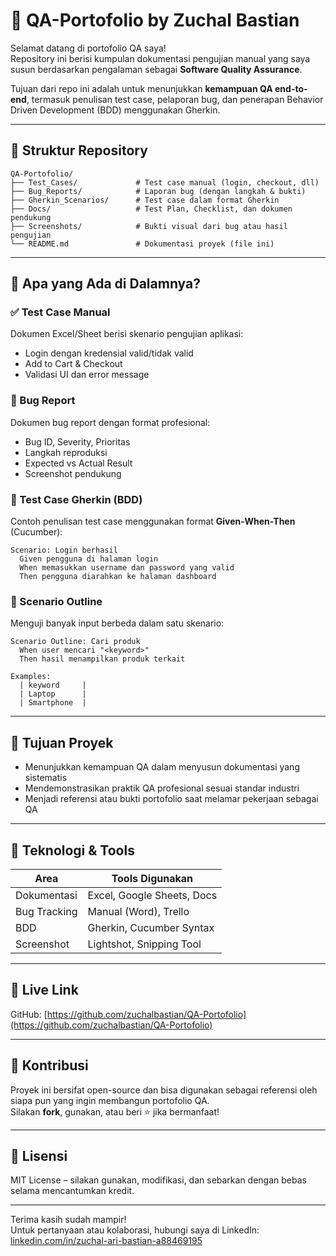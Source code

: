 
# 🧪 QA-Portofolio by Zuchal Bastian

Selamat datang di portofolio QA saya!  
Repository ini berisi kumpulan dokumentasi pengujian manual yang saya susun berdasarkan pengalaman sebagai **Software Quality Assurance**.

Tujuan dari repo ini adalah untuk menunjukkan **kemampuan QA end-to-end**, termasuk penulisan test case, pelaporan bug, dan penerapan Behavior Driven Development (BDD) menggunakan Gherkin.

---

## 📁 Struktur Repository

```
QA-Portofolio/
├── Test_Cases/             # Test case manual (login, checkout, dll)
├── Bug_Reports/            # Laporan bug (dengan langkah & bukti)
├── Gherkin_Scenarios/      # Test case dalam format Gherkin
├── Docs/                   # Test Plan, Checklist, dan dokumen pendukung
├── Screenshots/            # Bukti visual dari bug atau hasil pengujian
└── README.md               # Dokumentasi proyek (file ini)
```

---

## 🧰 Apa yang Ada di Dalamnya?

### ✅ Test Case Manual
Dokumen Excel/Sheet berisi skenario pengujian aplikasi:
- Login dengan kredensial valid/tidak valid
- Add to Cart & Checkout
- Validasi UI dan error message

### 🐞 Bug Report
Dokumen bug report dengan format profesional:
- Bug ID, Severity, Prioritas
- Langkah reproduksi
- Expected vs Actual Result
- Screenshot pendukung

### 🧠 Test Case Gherkin (BDD)
Contoh penulisan test case menggunakan format **Given-When-Then** (Cucumber):
```gherkin
Scenario: Login berhasil
  Given pengguna di halaman login
  When memasukkan username dan password yang valid
  Then pengguna diarahkan ke halaman dashboard
```

### 🔁 Scenario Outline
Menguji banyak input berbeda dalam satu skenario:
```gherkin
Scenario Outline: Cari produk
  When user mencari "<keyword>"
  Then hasil menampilkan produk terkait

Examples:
  | keyword     |
  | Laptop      |
  | Smartphone  |
```

---

## 🎯 Tujuan Proyek

- Menunjukkan kemampuan QA dalam menyusun dokumentasi yang sistematis
- Mendemonstrasikan praktik QA profesional sesuai standar industri
- Menjadi referensi atau bukti portofolio saat melamar pekerjaan sebagai QA

---

## 🚀 Teknologi & Tools

| Area              | Tools Digunakan            |
|-------------------|----------------------------|
| Dokumentasi       | Excel, Google Sheets, Docs |
| Bug Tracking      | Manual (Word), Trello       |
| BDD               | Gherkin, Cucumber Syntax    |
| Screenshot        | Lightshot, Snipping Tool    |

---

## 🔗 Live Link
GitHub: [https://github.com/zuchalbastian/QA-Portofolio](https://github.com/zuchalbastian/QA-Portofolio)

---

## 🙌 Kontribusi

Proyek ini bersifat open-source dan bisa digunakan sebagai referensi oleh siapa pun yang ingin membangun portofolio QA.  
Silakan **fork**, gunakan, atau beri ⭐️ jika bermanfaat!

---

## 📄 Lisensi

MIT License – silakan gunakan, modifikasi, dan sebarkan dengan bebas selama mencantumkan kredit.

---

Terima kasih sudah mampir!  
Untuk pertanyaan atau kolaborasi, hubungi saya di LinkedIn: [linkedin.com/in/zuchal-ari-bastian-a88469195]([https://www.linkedin.com/in/zuchalbastian](https://www.linkedin.com/in/zuchal-ari-bastian-a88469195/))
